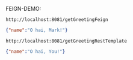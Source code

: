 FEIGN-DEMO:

`http://localhost:8081/getGreetingFeign`

```json
{"name":"O hai, Mark!"}
```

`http://localhost:8081/getGreetingRestTemplate`
```json
{"name":"O hai, You!"}
```